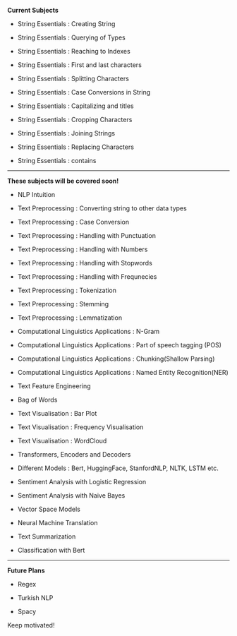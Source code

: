 **Current Subjects**

- String Essentials : Creating String

- String Essentials : Querying of Types

- String Essentials : Reaching to Indexes

- String Essentials : First and last characters

- String Essentials : Splitting Characters

- String Essentials : Case Conversions in String

- String Essentials : Capitalizing and titles

- String Essentials : Cropping Characters

- String Essentials : Joining Strings

- String Essentials : Replacing Characters

- String Essentials : contains

***

**These subjects will be covered soon!**

- NLP Intuition

- Text Preprocessing : Converting string to other data types

- Text Preprocessing : Case Conversion

- Text Preprocessing : Handling with Punctuation

- Text Preprocessing : Handling with Numbers

- Text Preprocessing : Handling with Stopwords

- Text Preprocessing : Handling with Frequnecies

- Text Preprocessing : Tokenization

- Text Preprocessing : Stemming

- Text Preprocessing : Lemmatization

- Computational Linguistics Applications : N-Gram

- Computational Linguistics Applications : Part of speech tagging (POS)

- Computational Linguistics Applications : Chunking(Shallow Parsing)

- Computational Linguistics Applications : Named Entity Recognition(NER)

- Text Feature Engineering 

- Bag of Words

- Text Visualisation : Bar Plot

- Text Visualisation : Frequency Visualisation

- Text Visualisation : WordCloud

- Transformers, Encoders and Decoders

- Different Models : Bert, HuggingFace, StanfordNLP, NLTK, LSTM etc.

- Sentiment Analysis with Logistic Regression

- Sentiment Analysis with Naive Bayes

- Vector Space Models

- Neural Machine Translation

- Text Summarization

- Classification with Bert

***

**Future Plans**

- Regex

- Turkish NLP

- Spacy


Keep motivated!
